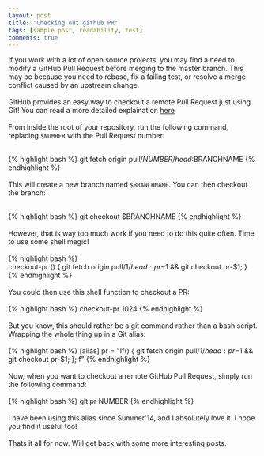 ```yaml
---
layout: post
title: "Checking out github PR"
tags: [sample post, readability, test]
comments: true
---
```


If you work with a lot of open source projects, you may find a need to modify a GitHub Pull Request before merging to the master branch. This may be because you need to rebase, fix a failing test, or resolve a merge conflict caused by an upstream change.
<br/><br/>
GitHub provides an easy way to checkout a remote Pull Request just using Git! You can read a more detailed explaination [here](https://help.github.com/articles/checking-out-pull-requests-locally/)
<br/><br/>
From inside the root of your repository, run the following command, replacing `$NUMBER` with the Pull Request number:
<br/><br/>

{% highlight bash %}
git fetch origin pull/$NUMBER/head:$BRANCHNAME
{% endhighlight %}
<br/><br/>
This will create a new branch named `$BRANCHNAME`. You can then checkout the branch:
<br/><br/>

{% highlight bash %}
git checkout $BRANCHNAME
{% endhighlight %}
<br/><br/>
However, that is way too much work if you need to do this quite often. Time to use some shell magic!
<br/><br/>
{% highlight bash %}    
    checkout-pr () {
      git fetch origin pull/$1/head:pr-$1 && git checkout pr-$1;
    }
{% endhighlight %}
<br/><br/>
You could then use this shell function to checkout a PR:
<br/><br/>
{% highlight bash %}
    checkout-pr 1024
{% endhighlight %}
<br/><br/>
But you know, this should rather be a git command rather than a bash script. Wrapping the whole thing up in a Git alias:
<br/><br/>
{% highlight bash %}
    [alias]
      pr = "!f() { git fetch origin pull/$1/head:pr-$1 && git checkout pr-$1; }; f"
{% endhighlight %}
<br/><br/>
Now, when you want to checkout a remote GitHub Pull Request, simply run the following command:
<br/><br/>
{% highlight bash %}
    git pr NUMBER
{% endhighlight %}
<br/><br/>
I have been using this alias since Summer'14, and I absolutely love it. I hope you find it useful too!
<br/><br/>
Thats it all for now. Will get back with some more interesting posts.
